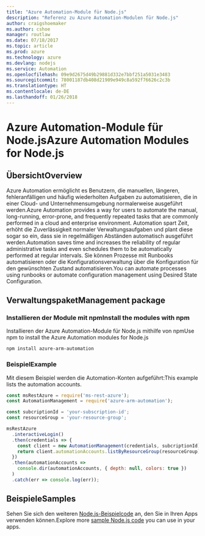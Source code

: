 ```yaml
---
title: "Azure Automation-Module für Node.js"
description: "Referenz zu Azure Automation-Modulen für Node.js"
author: craigshoemaker
ms.author: cshoe
manager: routlaw
ms.date: 07/18/2017
ms.topic: article
ms.prod: azure
ms.technology: azure
ms.devlang: nodejs
ms.service: Automation
ms.openlocfilehash: 09e9d2675d49b29881d332e7bbf251a5031e3483
ms.sourcegitcommit: 78001187db408d21909e949c8a592f76626c2c3b
ms.translationtype: HT
ms.contentlocale: de-DE
ms.lasthandoff: 01/26/2018
---
```

# <a name="azure-automation-modules-for-nodejs"></a><span data-ttu-id="6a189-103">Azure Automation-Module für Node.js</span><span class="sxs-lookup"><span data-stu-id="6a189-103">Azure Automation Modules for Node.js</span></span>

## <a name="overview"></a><span data-ttu-id="6a189-104">Übersicht</span><span class="sxs-lookup"><span data-stu-id="6a189-104">Overview</span></span>

<span data-ttu-id="6a189-105">Azure Automation ermöglicht es Benutzern, die manuellen, längeren, fehleranfälligen und häufig wiederholten Aufgaben zu automatisieren, die in einer Cloud- und Unternehmensumgebung normalerweise ausgeführt werden.</span><span class="sxs-lookup"><span data-stu-id="6a189-105">Azure Automation provides a way for users to automate the manual, long-running, error-prone, and frequently repeated tasks that are commonly performed in a cloud and enterprise environment.</span></span> <span data-ttu-id="6a189-106">Automation spart Zeit, erhöht die Zuverlässigkeit normaler Verwaltungsaufgaben und plant diese sogar so ein, dass sie in regelmäßigen Abständen automatisch ausgeführt werden.</span><span class="sxs-lookup"><span data-stu-id="6a189-106">Automation saves time and increases the reliability of regular administrative tasks and even schedules them to be automatically performed at regular intervals.</span></span> <span data-ttu-id="6a189-107">Sie können Prozesse mit Runbooks automatisieren oder die Konfigurationsverwaltung über die Konfiguration für den gewünschten Zustand automatisieren.</span><span class="sxs-lookup"><span data-stu-id="6a189-107">You can automate processes using runbooks or automate configuration management using Desired State Configuration.</span></span>

## <a name="management-package"></a><span data-ttu-id="6a189-108">Verwaltungspaket</span><span class="sxs-lookup"><span data-stu-id="6a189-108">Management package</span></span>

### <a name="install-the-modules-with-npm"></a><span data-ttu-id="6a189-109">Installieren der Module mit npm</span><span class="sxs-lookup"><span data-stu-id="6a189-109">Install the modules with npm</span></span>

<span data-ttu-id="6a189-110">Installieren der Azure Automation-Module für Node.js mithilfe von npm</span><span class="sxs-lookup"><span data-stu-id="6a189-110">Use npm to install the Azure Automation modules for Node.js</span></span>

```bash
npm install azure-arm-automation
```

### <a name="example"></a><span data-ttu-id="6a189-111">Beispiel</span><span class="sxs-lookup"><span data-stu-id="6a189-111">Example</span></span>

<span data-ttu-id="6a189-112">Mit diesem Beispiel werden die Automation-Konten aufgeführt:</span><span class="sxs-lookup"><span data-stu-id="6a189-112">This example lists the automation accounts.</span></span>

```javascript
const msRestAzure = require('ms-rest-azure');
const AutomationManagement = require('azure-arm-automation');

const subcriptionId = 'your-subscription-id';
const resourceGroup = 'your-resource-group';

msRestAzure
  .interactiveLogin()
  .then(credentials => {
    const client = new AutomationManagement(credentials, subcriptionId);
    return client.automationAccounts.listByResourceGroup(resourceGroup);
  })
  .then(automationAccounts =>
    console.dir(automationAccounts, { depth: null, colors: true })
  )
  .catch(err => console.log(err));

```

## <a name="samples"></a><span data-ttu-id="6a189-113">Beispiele</span><span class="sxs-lookup"><span data-stu-id="6a189-113">Samples</span></span>

<span data-ttu-id="6a189-114">Sehen Sie sich den weiteren [Node.js-Beispielcode](https://azure.microsoft.com/resources/samples/?platform=nodejs) an, den Sie in Ihren Apps verwenden können.</span><span class="sxs-lookup"><span data-stu-id="6a189-114">Explore more [sample Node.js code](https://azure.microsoft.com/resources/samples/?platform=nodejs) you can use in your apps.</span></span>
